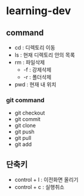 # learning-dev

## command
- cd : 디렉토리 이동
- ls : 현재 디렉토리 안의 목록
- rm : 파일삭제
    - -f : 강제삭제
    - -r : 폴더삭제
- pwd : 현재 내 위치

### git command
- git checkout
- git commit
- git clone
- git push
- git pull
- git add


## 단축키
- control + l : 이전화면 올리기
- control + c : 실행취소
